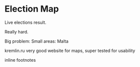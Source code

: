 # Election Map

Live elections result.

Really hard.

Big problem:
  Small areas: Malta

kremlin.ru
  very good website for maps, super tested for usability

inline footnotes
